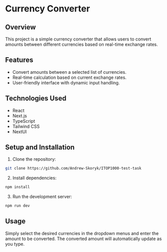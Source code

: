 # Currency Converter

## Overview
This project is a simple currency converter that allows users to convert amounts between different currencies based on real-time exchange rates.

## Features
- Convert amounts between a selected list of currencies.
- Real-time calculation based on current exchange rates.
- User-friendly interface with dynamic input handling.

## Technologies Used
- React
- Next.js
- TypeScript
- Tailwind CSS
- NextUI

## Setup and Installation
1. Clone the repository:
```bash
git clone https://github.com/Andrew-Skoryk/ITOP1000-test-task
```
2. Install dependencies:
```bash
npm install
```
3. Run the development server:
```bash
npm run dev
```

## Usage
Simply select the desired currencies in the dropdown menus and enter the amount to be converted. The converted amount will automatically update as you type.
